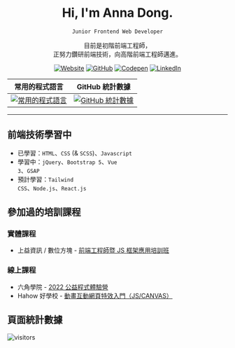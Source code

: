 <div align="center">
  <h1>Hi, I'm Anna Dong.</h1>

`Junior Frontend Web Developer`

  <p>目前是初階前端工程師，<br />
  正努力鑽研前端技術，向高階前端工程師邁進。</p>


[![Website][shields-Website]][url-website]
[![GitHub][shields-GitHub]][url-github]
[![Codepen][shields-Codepen]][url-codepen]
[![LinkedIn][shields-LinkedIn]][url-linkedin]

| 常用的程式語言 | GitHub 統計數據 |
| :--: | :--: |
| [![常用的程式語言][stats-top-langs]][url-github] | [![GitHub 統計數據][stats-theme-vue]][url-github] |

</div>

---

## 前端技術學習中

- 已學習：<code>HTML</code>、<code>CSS</code> (& <code>SCSS</code>)、<code>Javascript</code>
- 學習中：<code>jQuery</code>、<code>Bootstrap 5</code>、<code>Vue 3</code>、<code>GSAP</code>
- 預計學習：<code>Tailwind CSS</code>、<code>Node.js</code>、<code>React.js</code>

## 參加過的培訓課程

### 實體課程
- 上益資訊 / 數位方塊 - [前端工程師暨 JS 框架應用培訓班][url-sunyeh]

### 線上課程
- 六角學院 - [2022 公益程式體驗營][url-hexschool]
- Hahow 好學校 - [動畫互動網頁特效入門（JS/CANVAS）][url-hahow]

## 頁面統計數據
![visitors][badge-visitor]

[url-website]:https://shujhen.github.io/
[url-github]:https://github.com/shujhen/
[url-linkedin]:https://www.linkedin.com/in/shujhendong/
[url-codepen]:https://codepen.io/collection/xKqNap?grid_type=grid
[url-sunyeh]:https://its.taiwanjobs.gov.tw/Course/Detail?ID=146386
[url-hexschool]:https://www.hexschool.com/2022/03/18/2022-03-18-global-welfare/
[url-hahow]:https://hahow.in/cr/monoame-webdesign2

[stats-top-langs]:https://github-readme-stats.vercel.app/api/top-langs/?username=shujhen&layout=compact
[stats-theme-vue]: https://github-readme-stats.vercel.app/api?username=shujhen&theme=vue&show_icons=true

[shields-Website]:https://img.shields.io/badge/個人網站-shujhen.github.io-red
[shields-GitHub]:https://img.shields.io/badge/GitHub-24292f?logo=github
[shields-LinkedIn]:https://img.shields.io/badge/LinkedIn-blue?logo=linkedin
[shields-Codepen]:https://img.shields.io/badge/Codepen-000000?logo=codepen

[badge-visitor]:https://visitor-badge.laobi.icu/badge?page_id=shujhen
